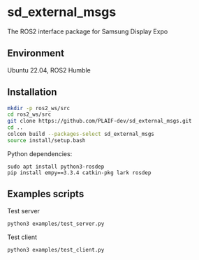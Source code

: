# sd_external_msgs

The ROS2 interface package for Samsung Display Expo

## Environment

Ubuntu 22.04, ROS2 Humble

## Installation

```bash
mkdir -p ros2_ws/src
cd ros2_ws/src
git clone https://github.com/PLAIF-dev/sd_external_msgs.git
cd ..
colcon build --packages-select sd_external_msgs
source install/setup.bash
```

Python dependencies:
```
sudo apt install python3-rosdep
pip install empy==3.3.4 catkin-pkg lark rosdep
```

## Examples scripts

Test server

```bash
python3 examples/test_server.py
```

Test client

```bash
python3 examples/test_client.py
```
